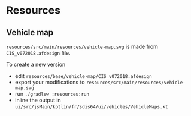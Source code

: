 # Resources

## Vehicle map

`resources/src/main/resources/vehicle-map.svg` is made from `CIS_v072018.afdesign` file.

To create a new version
- edit `resources/base/vehicle-map/CIS_v072018.afdesign`
- export your modifications to `resources/src/main/resources/vehicle-map.svg`
- run `./gradlew :resources:run`
- inline the output in `ui/src/jsMain/kotlin/fr/sdis64/ui/vehicles/VehicleMaps.kt`
